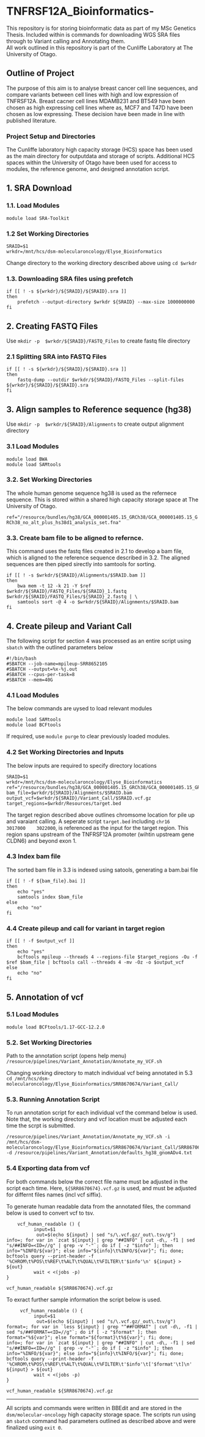 # TNFRSF12A_Bioinformatics-
This repository is for storing bioinformatic data as part of my MSc Genetics Thesis. Included within is commands for downloading WGS SRA files through to Variant calling and Annotating them.  
All work outlined in this repository is part of the Cunliffe Laboratory at The University of Otago. 

## Outline of Project
The purpose of this aim is to analyse breast cancer cell line sequences, and compare variants between cell lines with high and low expression of TNFRSF12A. Breast cacner cell lines MDAMB231 and BT549 have been chosen as high expressing cell lines where as, MCF7 and T47D have been chosen as low expressing. These decision have been made in line with published literature. 

### Project Setup and Directories
The Cunliffe laboratory high capacity storage (HCS) space has been used as the main directory  for outputdata and storage of scripts. Additional HCS spaces within the University of Otago have been used for access to modules, the reference genome, and designed annotation script. 

## 1. SRA Download

### 1.1. Load Modules
`module load SRA-Toolkit`

### 1.2 Set Working Directories 
```
SRAID=$1                                        
wrkdr=/mnt/hcs/dsm-molecularoncology/Elyse_Bioinformatics
```
Change directory to the working directory described above using `cd $wrkdr`

### 1.3. Downloading SRA files using prefetch
```
if [[ ! -s ${wrkdr}/${SRAID}/${SRAID}.sra ]]
then
	prefetch --output-directory $wrkdr ${SRAID}	--max-size 1000000000
fi
```

## 2. Creating FASTQ Files

Use `mkdir -p  $wrkdr/${SRAID}/FASTQ_Files` to create fastq file directory 

### 2.1 Splitting SRA into FASTQ Files 

```
if [[ ! -s ${wrkdr}/${SRAID}/${SRAID}.sra ]]
then 
	fastq-dump --outdir $wrkdr/${SRAID}/FASTQ_Files --split-files ${wrkdr}/${SRAID}/${SRAID}.sra
fi
```
## 3. Align samples to Reference sequence (hg38)

Use `mkdir -p  $wrkdr/${SRAID}/Alignments` to create output alignment directory 

### 3.1 Load Modules
```
module load BWA
module load SAMtools
```

### 3.2. Set Working Directories
The whole human genome sequence hg38 is used as the refernece sequence. This is stored within a shared high capacity storage space at The University of Otago.

`ref="/resource/bundles/hg38/GCA_000001405.15_GRCh38/GCA_000001405.15_GRCh38_no_alt_plus_hs38d1_analysis_set.fna"`

### 3.3. Create bam file to be aligned to refernce.

This command uses the fastq files created in 2.1 to develop a bam file, which is aligned to the reference sequence described in 3.2. The aligned sequences are then piped sirectly into samtools for sorting. 
```
if [[ ! -s $wrkdr/${SRAID}/Alignments/$SRAID.bam ]]
then
	bwa mem -t 12 -k 21 -Y $ref $wrkdr/${SRAID}/FASTQ_Files/${SRAID}_1.fastq $wrkdr/${SRAID}/FASTQ_Files/${SRAID}_2.fastq | \
	samtools sort -@ 4 -o $wrkdr/${SRAID}/Alignments/$SRAID.bam 
fi
```

## 4. Create pileup and Variant Call
The following script for section 4 was processed as an entire script using `sbatch` with the outlined parameters below
```
#!/bin/bash
#SBATCH --job-name=mpileup-SRR8652105
#SBATCH --output=%x-%j.out
#SBATCH --cpus-per-task=8
#SBATCH --mem=40G
```

### 4.1 Load Modules
The below commands are uysed to load relevant modules 
```
module load SAMtools
module load BCFtools
```
If required, use `module purge` to clear previously loaded modules. 

### 4.2 Set Working Directories and Inputs
The below inputs are required to specify directory locations 
```
SRAID=$1
wrkdr=/mnt/hcs/dsm-molecularoncology/Elyse_Bioinformatics
ref="/resource/bundles/hg38/GCA_000001405.15_GRCh38/GCA_000001405.15_GRCh38_no_alt_plus_hs38d1_analysis_set.fna"
bam_file=$wrkdr/${SRAID}/Alignments/$SRAID.bam
output_vcf=$wrkdr/${SRAID}/Variant_Call/$SRAID.vcf.gz
target_regions=$wrkdr/Resources/target.bed
```

The target region described above outlines chromsome location for pile up and varaiant calling. 
A seperate script `target.bed` including `chr16    3017000    3022000`, is referenced as the input for the target region. This region spans upstream of the TNFRSF12A promoter (wihtin upstream gene CLDN6) and beyond exon 1.


### 4.3 Index bam file 
The sorted bam file in 3.3 is indexed using satools, generating a bam.bai file
```
if [[ ! -f ${bam_file}.bai ]]
then
	echo "yes"
	samtools index $bam_file
else 
	echo "no"
fi
```

### 4.4 Create pileup and call for variant in target region 
```
if [[ ! -f $output_vcf ]]
then
	echo "yes"
	bcftools mpileup --threads 4 --regions-file $target_regions -Ou -f $ref $bam_file | bcftools call --threads 4 -mv -Oz -o $output_vcf
else 
	echo "no"
fi
```

## 5. Annotation of vcf

### 5.1 Load Modules 
```
module load BCFtools/1.17-GCC-12.2.0
```

### 5.2. Set Working Directories 

Path to the annotation script (opens help menu)
`/resource/pipelines/Variant_Annotation/Annotate_my_VCF.sh`

Changing working directory to match individual vcf being annotated in 5.3
`cd /mnt/hcs/dsm-molecularoncology/Elyse_Bioinformatics/SRR8670674/Variant_Call/`

### 5.3. Running Annotation Script 

To run annotation script for each individual vcf the command below is used. Note that, the working directory and vcf location must be adjusted each time the scrpt is submitted. 
```
/resource/pipelines/Variant_Annotation/Annotate_my_VCF.sh -i /mnt/hcs/dsm-molecularoncology/Elyse_Bioinformatics/SRR8670674/Variant_Call/SRR8670674.vcf.gz -d /resource/pipelines/Variant_Annotation/defaults_hg38_gnomADv4.txt
```

### 5.4 Exporting data from vcf 

For both commands below the correct file name must be adjusted in the script each time. Here, `${SRR8670674}.vcf.gz` is used, and must be adjusted for differnt files names (incl vcf siffix).  

To generate human readable data from the annotated files, the command below is used to convert vcf to tsv. 
```
    vcf_human_readable () {
          input=$1
           out=$(echo ${input} | sed "s/\.vcf.gz/_out\.tsv/g")
info=; for var in `zcat ${input} | grep "##INFO" | cut -d\, -f1 | sed "s/##INFO=<ID=//g" | grep -v "-"`; do if [ -z "$info" ]; then info="%INFO/${var}"; else info="${info}\t%INFO/${var}"; fi; done;
bcftools query --print-header -f '%CHROM\t%POS\t%REF\t%ALT\t%QUAL\t%FILTER\t'$info'\n' ${input} > ${out}
          wait < <(jobs -p)
}
 
vcf_human_readable ${SRR8670674}.vcf.gz
```

To exract further sample information the script below is used.
```
     vcf_human_readable () {
          input=$1
           out=$(echo ${input} | sed "s/\.vcf.gz/_out\.tsv/g")
format=; for var in `less ${input} | grep "^##FORMAT" | cut -d\, -f1 | sed "s/##FORMAT=<ID=//g"`; do if [ -z "$format" ]; then format="%${var}"; else format="${format}\t%${var}"; fi; done;
info=; for var in `zcat ${input} | grep "##INFO" | cut -d\, -f1 | sed "s/##INFO=<ID=//g" | grep -v "-"`; do if [ -z "$info" ]; then info="%INFO/${var}"; else info="${info}\t%INFO/${var}"; fi; done;
bcftools query --print-header -f '%CHROM\t%POS\t%REF\t%ALT\t%QUAL\t%FILTER\t'$info'\t['$format'\t]\n' ${input} > ${out}  
          wait < <(jobs -p)
}
 
vcf_human_readable ${SRR8670674}.vcf.gz
```
------------------------------------------------------------------------------------------------------------------
All scripts and commands were written in BBEdit and are stored in the `dsm/molecular-oncology` high capacity storage space. The scripts run using an `sbatch` command had parameters outlined as described above and were finalized using `exit 0`. 








